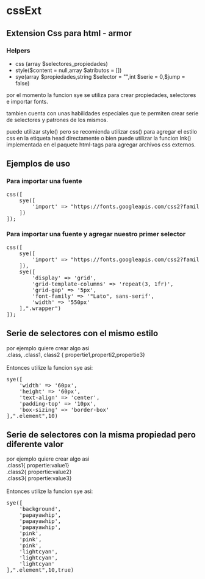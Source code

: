 # cssExt

<h2>Extension Css para html - armor</h2>

<h3>Helpers</h3>

<ul>
    <li>css (array $selectores_propiedades)</li>
    <li>style($content = null,array $atributos = [])</li>
    <li>sye(array $propiedades,string $selector = "",int $serie = 0,$jump = false)</li>
</ul>

<p>
    por el momento la funcion sye se utiliza para crear
    propiedades, selectores e importar fonts.
</p>

<p>
    tambien cuenta con unas habilidades especiales
    que te permiten crear serie de selectores y
    patrones de los mismos.
</p>

<p>
puede utilizar style() pero se recomienda utilizar css()
para agregar el estilo css en la etiqueta head directamente
o bien puede utilizar la funcion lnk() implementada en el paquete html-tags
para agregar archivos css externos.
</p>

<h2>Ejemplos de uso</h2>
<h3>Para importar una fuente</h3>
<pre>
css([
    sye([
        'import' => "https://fonts.googleapis.com/css2?family=Lato&display=swap"
    ])
]);
</pre>

<h3>Para importar una fuente y agregar nuestro primer selector</h3>
<pre>
css([
    sye([
        'import' => "https://fonts.googleapis.com/css2?family=Lato&display=swap"
    ]),
    sye([
        'display' => 'grid',
        'grid-template-columns' => 'repeat(3, 1fr)',
        'grid-gap' => '5px',
        'font-family' => '"Lato", sans-serif',
        'width' => '550px'
    ],".wrapper")
]);
</pre>

<h2>Serie de selectores con el mismo estilo</h2>

<p>
por ejemplo quiere crear algo asi <br>
.class, .class1, class2 { propertie1,properti2,propertie3}<br><br>
Entonces utilize la funcion sye asi:
</p>

<pre>
sye([
    'width' => '60px',
    'height' => '60px',
    'text-align' => 'center',
    'padding-top' => '10px',
    'box-sizing' => 'border-box'
],".element",10)
</pre>

<h2>Serie de selectores con la misma propiedad pero diferente valor</h2>

<p>
por ejemplo quiere crear algo asi <br>
.class1{ propertie:value1} <br>
.class2{ propertie:value2}  <br>
.class3{ propertie:value3}<br><br>
Entonces utilize la funcion sye asi:
</p>

<pre>
sye([
    'background',
    'papayawhip',
    'papayawhip',
    'papayawhip',
    'pink',
    'pink',
    'pink',
    'lightcyan',
    'lightcyan',
    'lightcyan'
],".element",10,true)
</pre>